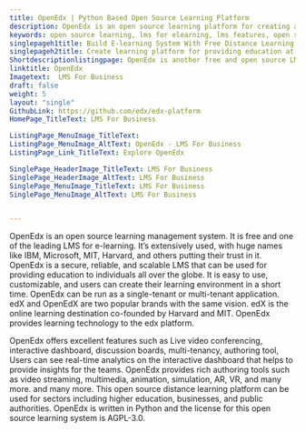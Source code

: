 ```yaml
---
title: OpenEdx | Python Based Open Source Learning Platform
description: OpenEdx is an open source learning platform for creating an e-learning system. Top brands including IBM, Microsoft, MIT, Harvard are using it for training.
keywords: open source learning, lms for elearning, lms features, open source elearning software, free distance learning software, open source distance learning platform
singlepageh1title: Build E-learning System With Free Distance Learning Software
singlepageh2title: Create learning platform for providing education at a large scale with open source e-learning software. Ideal solution for enterprises and training centers.
Shortdescriptionlistingpage: OpenEdx is another free and open source LMS for businesses, higher education, and public authorities. Trusted by companies including IBM, Microsoft, MIT, Harvard, and many more.
linktitle: OpenEdx
Imagetext:  LMS For Business
draft: false
weight: 5
layout: "single"
GithubLink: https://github.com/edx/edx-platform
HomePage_TitleText: LMS For Business

ListingPage_MenuImage_TitleText: 
ListingPage_MenuImage_AltText: OpenEdx - LMS For Business
ListingPage_Link_TitleText: Explore OpenEdx

SinglePage_HeaderImage_TitleText: LMS For Business
SinglePage_HeaderImage_AltText: LMS For Business
SinglePage_MenuImage_TitleText: LMS For Business
SinglePage_MenuImage_AltText: LMS For Business


---
```


OpenEdx is an open source learning management system. It is free and one of the leading LMS for e-learning. It’s extensively used, with huge names like IBM, Microsoft, MIT, Harvard, and others putting their trust in it. OpenEdx is a secure, reliable, and scalable LMS that can be used for providing education to individuals all over the globe. It is easy to use, customizable, and users can create their learning environment in a short time. OpenEdx can be run as a single-tenant or multi-tenant application. edX and OpenEdX are two popular brands with the same vision. edX is the online learning destination co-founded by Harvard and MIT. OpenEdx provides learning technology to the edx platform.  

OpenEdx offers excellent features such as Live video conferencing, interactive dashboard, discussion boards, multi-tenancy, authoring tool, Users can see real-time analytics on the interactive dashboard that helps to provide insights for the teams. OpenEdx provides rich authoring tools such as video streaming, multimedia, animation, simulation, AR, VR, and many more. and many more. This open source distance learning platform can be used for sectors including higher education, businesses, and public authorities. OpenEdx is written in Python and the license for this open source learning system is AGPL-3.0. 